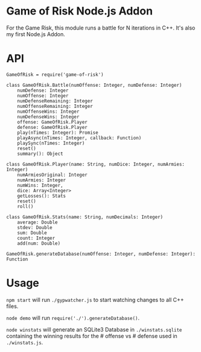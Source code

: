 # Game of Risk Node.js Addon

For the Game Risk, this module runs a battle for N iterations in C++. It's also my first Node.js Addon.

# API

```
GameOfRisk = require('game-of-risk')

class GameOfRisk.Battle(numOffense: Integer, numDefense: Integer)
    numDefense: Integer
    numOffense: Integer
    numDefenseRemaining: Integer
    numOffenseRemaining: Integer
    numOffenseWins: Integer
    numDefenseWins: Integer
    offense: GameOfRisk.Player
    defense: GameOfRisk.Player
    play(nTimes: Integer): Promise
    playAsync(nTimes: Integer, callback: Function)
    playSync(nTimes: Integer)
    reset()
    summary(): Object

class GameOfRisk.Player(name: String, numDice: Integer, numArmies: Integer)
    numArmiesOriginal: Integer
    numArmies: Integer
    numWins: Integer,
    dice: Array<Integer>
    getLosses(): Stats
    reset()
    roll()

class GameOfRisk.Stats(name: String, numDecimals: Integer)
    average: Double
    stdev: Double
    sum: Double
    count: Integer
    add(num: Double)

GameOfRisk.generateDatabase(numOffense: Integer, numDefense: Integer): Function
```

# Usage

`npm start` will run `./gypwatcher.js` to start watching changes to all C++ files.

`node demo` will run `require('./').generateDatabase()`.

`node winstats` will generate an SQLite3 Database in `./winstats.sqlite` containing
the winning results for the # offense vs # defense used in `./winstats.js`.
